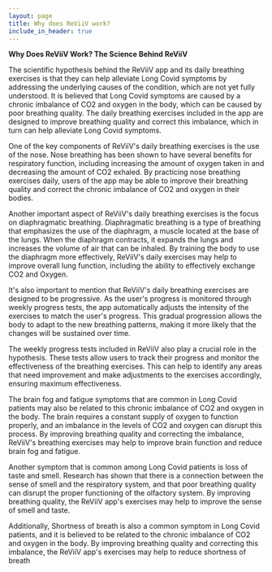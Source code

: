 ```yaml
---
layout: page
title: Why does ReViiV work?
include_in_header: true
---
```


**Why Does ReViiV Work?  The Science Behind ReViiV**

The scientific hypothesis behind the ReViiV app and its daily breathing exercises is that they can help alleviate Long Covid symptoms by addressing the underlying causes of the condition, which are not yet fully understood. It is believed that Long Covid symptoms are caused by a chronic imbalance of CO2 and oxygen in the body, which can be caused by poor breathing quality. The daily breathing exercises included in the app are designed to improve breathing quality and correct this imbalance, which in turn can help alleviate Long Covid symptoms.

One of the key components of ReViiV's daily breathing exercises is the use of the nose. Nose breathing has been shown to have several benefits for respiratory function, including increasing the amount of oxygen taken in and decreasing the amount of CO2 exhaled. By practicing nose breathing exercises daily, users of the app may be able to improve their breathing quality and correct the chronic imbalance of CO2 and oxygen in their bodies.

Another important aspect of ReViiV's daily breathing exercises is the focus on diaphragmatic breathing. Diaphragmatic breathing is a type of breathing that emphasizes the use of the diaphragm, a muscle located at the base of the lungs. When the diaphragm contracts, it expands the lungs and increases the volume of air that can be inhaled. By training the body to use the diaphragm more effectively, ReViiV's daily exercises may help to improve overall lung function, including the ability to effectively exchange CO2 and Oxygen.

It's also important to mention that ReViiV's daily breathing exercises are designed to be progressive. As the user's progress is monitored through weekly progress tests, the app automatically adjusts the intensity of the exercises to match the user's progress. This gradual progression allows the body to adapt to the new breathing patterns, making it more likely that the changes will be sustained over time.

The weekly progress tests included in ReViiV also play a crucial role in the hypothesis. These tests allow users to track their progress and monitor the effectiveness of the breathing exercises. This can help to identify any areas that need improvement and make adjustments to the exercises accordingly, ensuring maximum effectiveness.

The brain fog and fatigue symptoms that are common in Long Covid patients may also be related to this chronic imbalance of CO2 and oxygen in the body. The brain requires a constant supply of oxygen to function properly, and an imbalance in the levels of CO2 and oxygen can disrupt this process. By improving breathing quality and correcting the imbalance, ReViiV's breathing exercises may help to improve brain function and reduce brain fog and fatigue.

Another symptom that is common among Long Covid patients is loss of taste and smell. Research has shown that there is a connection between the sense of smell and the respiratory system, and that poor breathing quality can disrupt the proper functioning of the olfactory system. By improving breathing quality, the ReViiV app's exercises may help to improve the sense of smell and taste.

Additionally, Shortness of breath is also a common symptom in Long Covid patients, and it is believed to be related to the chronic imbalance of CO2 and oxygen in the body. By improving breathing quality and correcting this imbalance, the ReViiV app's exercises may help to reduce shortness of breath


